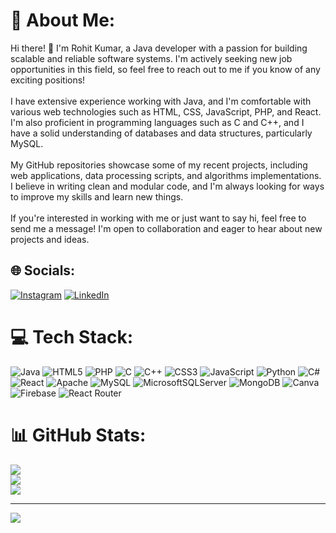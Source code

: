 # 💫 About Me:
Hi there! 👋 I'm  Rohit Kumar, a Java developer with a passion for building scalable and reliable software systems. I'm actively seeking new job opportunities in this field, so feel free to reach out to me if you know of any exciting positions!<br><br>I have extensive experience working with Java, and I'm comfortable with various web technologies such as HTML, CSS, JavaScript, PHP, and React. I'm also proficient in programming languages such as C and C++, and I have a solid understanding of databases and data structures, particularly MySQL.<br><br>My GitHub repositories showcase some of my recent projects, including web applications, data processing scripts, and algorithms implementations. I believe in writing clean and modular code, and I'm always looking for ways to improve my skills and learn new things.<br><br>If you're interested in working with me or just want to say hi, feel free to send me a message! I'm open to collaboration and eager to hear about new projects and ideas.


## 🌐 Socials:
[![Instagram](https://img.shields.io/badge/Instagram-%23E4405F.svg?logo=Instagram&logoColor=white)](https://instagram.com/_iamrohitkumar_) [![LinkedIn](https://img.shields.io/badge/LinkedIn-%230077B5.svg?logo=linkedin&logoColor=white)](https://linkedin.com/in/irohit-kumar) 

# 💻 Tech Stack:
![Java](https://img.shields.io/badge/java-%23ED8B00.svg?style=for-the-badge&logo=java&logoColor=white) ![HTML5](https://img.shields.io/badge/html5-%23E34F26.svg?style=for-the-badge&logo=html5&logoColor=white) ![PHP](https://img.shields.io/badge/php-%23777BB4.svg?style=for-the-badge&logo=php&logoColor=white) ![C](https://img.shields.io/badge/c-%2300599C.svg?style=for-the-badge&logo=c&logoColor=white) ![C++](https://img.shields.io/badge/c++-%2300599C.svg?style=for-the-badge&logo=c%2B%2B&logoColor=white) ![CSS3](https://img.shields.io/badge/css3-%231572B6.svg?style=for-the-badge&logo=css3&logoColor=white) ![JavaScript](https://img.shields.io/badge/javascript-%23323330.svg?style=for-the-badge&logo=javascript&logoColor=%23F7DF1E) ![Python](https://img.shields.io/badge/python-3670A0?style=for-the-badge&logo=python&logoColor=ffdd54) ![C#](https://img.shields.io/badge/c%23-%23239120.svg?style=for-the-badge&logo=c-sharp&logoColor=white) ![React](https://img.shields.io/badge/react-%2320232a.svg?style=for-the-badge&logo=react&logoColor=%2361DAFB) ![Apache](https://img.shields.io/badge/apache-%23D42029.svg?style=for-the-badge&logo=apache&logoColor=white) ![MySQL](https://img.shields.io/badge/mysql-%2300f.svg?style=for-the-badge&logo=mysql&logoColor=white) ![MicrosoftSQLServer](https://img.shields.io/badge/Microsoft%20SQL%20Sever-CC2927?style=for-the-badge&logo=microsoft%20sql%20server&logoColor=white) ![MongoDB](https://img.shields.io/badge/MongoDB-%234ea94b.svg?style=for-the-badge&logo=mongodb&logoColor=white) ![Canva](https://img.shields.io/badge/Canva-%2300C4CC.svg?style=for-the-badge&logo=Canva&logoColor=white) ![Firebase](https://img.shields.io/badge/firebase-%23039BE5.svg?style=for-the-badge&logo=firebase) ![React Router](https://img.shields.io/badge/React_Router-CA4245?style=for-the-badge&logo=react-router&logoColor=white)
# 📊 GitHub Stats:
![](https://github-readme-stats.vercel.app/api?username=iamrohitims&theme=dark&hide_border=false&include_all_commits=false&count_private=false)<br/>
![](https://github-readme-streak-stats.herokuapp.com/?user=iamrohitims&theme=dark&hide_border=false)<br/>
![](https://github-readme-stats.vercel.app/api/top-langs/?username=iamrohitims&theme=dark&hide_border=false&include_all_commits=false&count_private=false&layout=compact)

---
[![](https://visitcount.itsvg.in/api?id=iamrohitims&icon=0&color=0)](https://visitcount.itsvg.in)

<!-- Proudly created with GPRM ( https://gprm.itsvg.in ) -->
